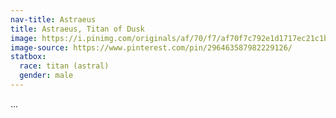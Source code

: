 ```yaml
---
nav-title: Astraeus
title: Astraeus, Titan of Dusk
image: https://i.pinimg.com/originals/af/70/f7/af70f7c792e1d1717ec21c1b47b1c024.png
image-source: https://www.pinterest.com/pin/296463587982229126/
statbox:
  race: titan (astral)
  gender: male
---
```


...
